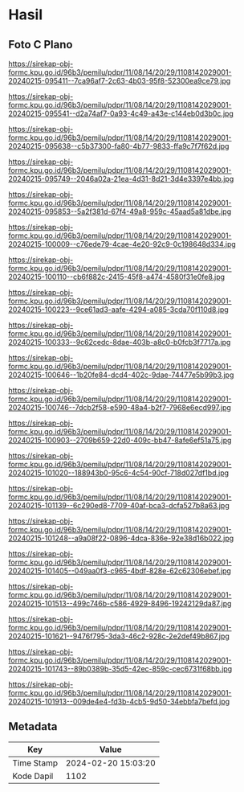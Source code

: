 # Hasil

## Foto C Plano

https://sirekap-obj-formc.kpu.go.id/96b3/pemilu/pdpr/11/08/14/20/29/1108142029001-20240215-095411--7ca96af7-2c63-4b03-95f8-52300ea9ce79.jpg

https://sirekap-obj-formc.kpu.go.id/96b3/pemilu/pdpr/11/08/14/20/29/1108142029001-20240215-095541--d2a74af7-0a93-4c49-a43e-c144eb0d3b0c.jpg

https://sirekap-obj-formc.kpu.go.id/96b3/pemilu/pdpr/11/08/14/20/29/1108142029001-20240215-095638--c5b37300-fa80-4b77-9833-ffa9c7f7f62d.jpg

https://sirekap-obj-formc.kpu.go.id/96b3/pemilu/pdpr/11/08/14/20/29/1108142029001-20240215-095749--2046a02a-21ea-4d31-8d21-3d4e3397e4bb.jpg

https://sirekap-obj-formc.kpu.go.id/96b3/pemilu/pdpr/11/08/14/20/29/1108142029001-20240215-095853--5a2f381d-67f4-49a8-959c-45aad5a81dbe.jpg

https://sirekap-obj-formc.kpu.go.id/96b3/pemilu/pdpr/11/08/14/20/29/1108142029001-20240215-100009--c76ede79-4cae-4e20-92c9-0c198648d334.jpg

https://sirekap-obj-formc.kpu.go.id/96b3/pemilu/pdpr/11/08/14/20/29/1108142029001-20240215-100110--cb6f882c-2415-45f8-a474-4580f31e0fe8.jpg

https://sirekap-obj-formc.kpu.go.id/96b3/pemilu/pdpr/11/08/14/20/29/1108142029001-20240215-100223--9ce61ad3-aafe-4294-a085-3cda70f110d8.jpg

https://sirekap-obj-formc.kpu.go.id/96b3/pemilu/pdpr/11/08/14/20/29/1108142029001-20240215-100333--9c62cedc-8dae-403b-a8c0-b0fcb3f7717a.jpg

https://sirekap-obj-formc.kpu.go.id/96b3/pemilu/pdpr/11/08/14/20/29/1108142029001-20240215-100646--1b20fe84-dcd4-402c-9dae-74477e5b99b3.jpg

https://sirekap-obj-formc.kpu.go.id/96b3/pemilu/pdpr/11/08/14/20/29/1108142029001-20240215-100746--7dcb2f58-e590-48a4-b2f7-7968e6ecd997.jpg

https://sirekap-obj-formc.kpu.go.id/96b3/pemilu/pdpr/11/08/14/20/29/1108142029001-20240215-100903--2709b659-22d0-409c-bb47-8afe6ef51a75.jpg

https://sirekap-obj-formc.kpu.go.id/96b3/pemilu/pdpr/11/08/14/20/29/1108142029001-20240215-101020--188943b0-95c6-4c54-90cf-718d027df1bd.jpg

https://sirekap-obj-formc.kpu.go.id/96b3/pemilu/pdpr/11/08/14/20/29/1108142029001-20240215-101139--6c290ed8-7709-40af-bca3-dcfa527b8a63.jpg

https://sirekap-obj-formc.kpu.go.id/96b3/pemilu/pdpr/11/08/14/20/29/1108142029001-20240215-101248--a9a08f22-0896-4dca-836e-92e38d16b022.jpg

https://sirekap-obj-formc.kpu.go.id/96b3/pemilu/pdpr/11/08/14/20/29/1108142029001-20240215-101405--049aa0f3-c965-4bdf-828e-62c62306ebef.jpg

https://sirekap-obj-formc.kpu.go.id/96b3/pemilu/pdpr/11/08/14/20/29/1108142029001-20240215-101513--499c746b-c586-4929-8496-19242129da87.jpg

https://sirekap-obj-formc.kpu.go.id/96b3/pemilu/pdpr/11/08/14/20/29/1108142029001-20240215-101621--9476f795-3da3-46c2-928c-2e2def49b867.jpg

https://sirekap-obj-formc.kpu.go.id/96b3/pemilu/pdpr/11/08/14/20/29/1108142029001-20240215-101743--89b0389b-35d5-42ec-859c-cec6731f68bb.jpg

https://sirekap-obj-formc.kpu.go.id/96b3/pemilu/pdpr/11/08/14/20/29/1108142029001-20240215-101913--009de4e4-fd3b-4cb5-9d50-34ebbfa7befd.jpg


## Metadata

| Key        | Value               |
| ---------- | ------------------- |
| Time Stamp | 2024-02-20 15:03:20 |
| Kode Dapil | 1102                |



